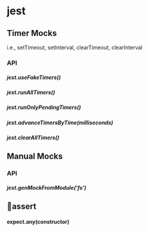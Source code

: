 # jest

## Timer Mocks

i.e., setTimeout, setInterval, clearTimeout, clearInterval

### API

##### jest.useFakeTimers()

##### jest.runAllTimers()

##### jest.runOnlyPendingTimers()

##### jest.advanceTimersByTime(milliseconds)

##### jest.clearAllTimers()

## Manual Mocks

### API

##### jest.genMockFromModule('fs')

## assert

#### expect.any(constructor)

